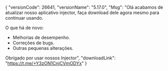 {
  "versionCode": 26641,
  "versionName": "5.17.0",
  "Msg": "Olá acabamos de atualizar nosso aplicativo injector, faça download dele agora mesmo para continuar usando.

O que há de novo:
- Melhorias de desempenho.
- Correções de bugs.
- Outras pequenas alterações.

Obrigado por usar nossos Injector",
  "downloadLink": "https://t.me/+Y3zON1CnjCVmODYx"
  }
